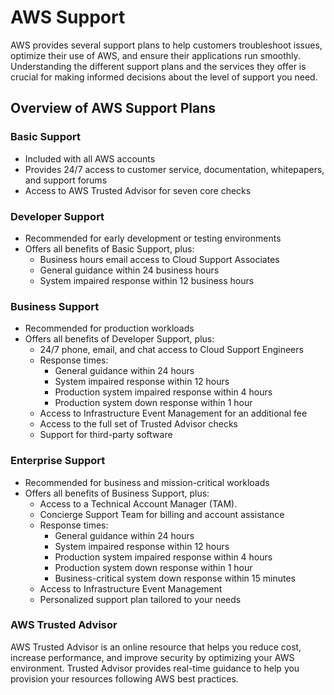 # AWS Support
AWS provides several support plans to help customers troubleshoot issues, optimize their
use of AWS, and ensure their applications run smoothly. Understanding the different support
plans and the services they offer is crucial for making informed decisions about the level
of support you need.

## Overview of AWS Support Plans

### Basic Support
- Included with all AWS accounts
- Provides 24/7 access to customer service, documentation, whitepapers, and support forums
- Access to AWS Trusted Advisor for seven core checks

### Developer Support
- Recommended for early development or testing environments
- Offers all benefits of Basic Support, plus:
  - Business hours email access to Cloud Support Associates
  - General guidance within 24 business hours
  - System impaired response within 12 business hours

### Business Support
- Recommended for production workloads
- Offers all benefits of Developer Support, plus:
  - 24/7 phone, email, and chat access to Cloud Support Engineers
  - Response times:
    - General guidance within 24 hours
    - System impaired response within 12 hours
    - Production system impaired response within 4 hours
    - Production system down response within 1 hour
  - Access to Infrastructure Event Management for an additional fee
  - Access to the full set of Trusted Advisor checks
  - Support for third-party software

### Enterprise Support
- Recommended for business and mission-critical workloads
- Offers all benefits of Business Support, plus:
  - Access to a Technical Account Manager (TAM).
  - Concierge Support Team for billing and account assistance
  - Response times:
    - General guidance within 24 hours
    - System impaired response within 12 hours
    - Production system impaired response within 4 hours
    - Production system down response within 1 hour
    - Business-critical system down response within 15 minutes
  - Access to Infrastructure Event Management
  - Personalized support plan tailored to your needs

### AWS Trusted Advisor
AWS Trusted Advisor is an online resource that helps you reduce cost, increase
performance, and improve security by optimizing your AWS environment. Trusted
Advisor provides real-time guidance to help you provision your resources following
AWS best practices.
